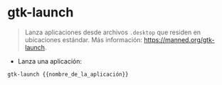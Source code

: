 # gtk-launch

> Lanza aplicaciones desde archivos `.desktop` que residen en ubicaciones estándar.
> Más información: <https://manned.org/gtk-launch>.

- Lanza una aplicación:

`gtk-launch {{nombre_de_la_aplicación}}`
